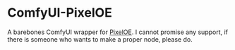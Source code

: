 # ComfyUI-PixelOE
A barebones ComfyUI wrapper for [PixelOE](https://github.com/KohakuBlueleaf/PixelOE).
I cannot promise any support, if there is someone who wants to make a proper node, please do.
